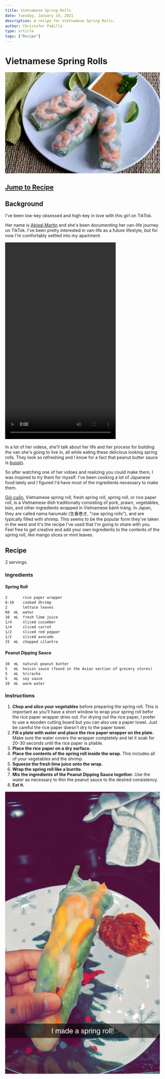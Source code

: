 ```yaml
---
title: Vietnamese Spring Rolls
date: Tuesday, January 19, 2021
description: A recipe for Vietnamese Spring Rolls.
author: Christofer Padilla
type: article
tags: ["Recipe"]
---
```


# Vietnamese Spring Rolls

![Vietnamese Spring Rolls](/images/springrolls.jpg)

## [Jump to Recipe](#recipe)

## Background

I've been low-key obsessed and high-key in love with this girl on TikTok.

Her name is [Abigal Martin](https://www.tiktok.com/@abigailmartiin) and she's been documenting her van-life journey on TikTok. I've been pretty interested in van-life as a future lifestyle, but for now I'm comfortably settled into my apartment.

<video width="360" height="640" controls>
  <source src="/videos/abigailmartiin.mp4" type="video/mp4">
  Your browser does not support the video tag.
</video>

In a lot of her videos, she'll talk about her life and her process for building the van she's going to live in, all while eating these delicious looking spring rolls. They look so refreshing and I know for a fact that peanut butter sauce is [bussin](https://www.urbandictionary.com/define.php?term=bussin).

So after watching one of her vidoes and realizing you could make them, I was inspired to try them for myself. I've been cooking a lot of Japanese food lately and I figured I'd have most of the ingredients necessary to make them.

[Gỏi cuốn](https://en.wikipedia.org/wiki/G%E1%BB%8Fi_cu%E1%BB%91n), Vietnamese spring roll, fresh spring roll, spring roll, or rice paper roll, is a Vietnamese dish traditionally consisting of pork, prawn, vegetables, bún, and other ingredients wrapped in Vietnamese bánh tráng. In Japan, they are called nama harumaki (生春巻き, "raw spring rolls"), and are typically filled with shrimp. This seems to be the popular form they've taken in the west and it's the recipe I've used that I'm going to share with you. Feel free to get creative and add your own ingredients to the contents of the spring roll, like mango slices or mint leaves.

## Recipe

2 servings.

### Ingredients

#### Spring Roll

    2       rice paper wrapper
    8-10    cooked Shrimp
    2       lettuce leaves
    60  mL  water
    10  mL  fresh lime juice
    1/4     sliced cucumber
    1/4     sliced carrot
    1/2     sliced red pepper
    1/2     sliced avocado
    15  mL  chopped cilantro

#### Peanut Dipping Sauce

    30  mL  natural peanut butter
    5   mL  hoisin sauce (found in the Asian section of grocery stores)
    5   mL  Sriracha
    5   mL  soy sauce
    10  mL  warm water

### Instructions

1. **Chop and slice your vegetables** before preparing the spring roll. This is important as you'll have a short window to wrap your spring roll befor the rice paper wrapper dries out. For drying out the rice paper, I prefer to use a wooden cutting board but you can also use a paper towel. Just be careful the rice paper doesn't dry to the paper towel.
2. **Fill a plate with water and place the rice paper wrapper on the plate.** Make sure the water covers the wrapper completely and let it soak for 20-30 seconds until the rice paper is pliable.
3. **Place the rice paper on a dry surface.**
4. **Place the contents of the spring roll inside the wrap.** This includes all of your vegetables and the shrimp.
5. **Squeeze the fresh lime juice onto the wrap.**
6. **Wrap the spring roll like a burrito.**
7. **Mix the ingredients of the Peanut Dipping Sauce together.** Use the water as necessary to thin the peanut sauce to the desired consistency.
8. **Eat it.**

![Fresh Spring Roll](/images/springroll-snap.jpg)

<TagLinks />

<Comments />
